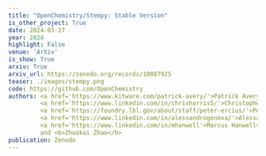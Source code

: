 ```yaml
---
title: "OpenChemistry/Stempy: Stable Version"
is_other_project: True
date: 2024-03-27
year: 2024
highlight: False
venue: 'ArXiv'
is_show: True
arxiv: True
arxiv_url: https://zenodo.org/records/10887925
teaser: ./images/stempy.png
code: https://github.com/OpenChemistry
authors: <a href='https://www.kitware.com/patrick-avery/'>Patrick Avery</a>,
         <a href='https://www.linkedin.com/in/chrisharris5/'>Christopher J. Harris</a>,
         <a href='https://foundry.lbl.gov/about/staff/peter-ercius/'>Peter Ercius</a>,
         <a href='https://www.linkedin.com/in/alessandrogenova/'>Alessandro Genova</a>,
         <a href='https://www.linkedin.com/in/mhanwell'>Marcus Hanwell</a>,
         and <b>Zhuokai Zhao</b>
publication: Zenodo
---
```

